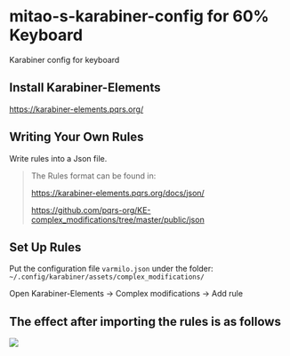 # mitao-s-karabiner-config for 60% Keyboard
Karabiner config for keyboard

## Install Karabiner-Elements

https://karabiner-elements.pqrs.org/

## Writing Your Own Rules

Write rules into a Json file.

> The Rules format can be found in:
>
> https://karabiner-elements.pqrs.org/docs/json/
>
> https://github.com/pqrs-org/KE-complex_modifications/tree/master/public/json

## Set Up Rules

Put the configuration file `varmilo.json` under the folder: `~/.config/karabiner/assets/complex_modifications/`

Open Karabiner-Elements -> Complex modifications -> Add rule

## The effect after importing the rules is as follows
![](https://s2.loli.net/2024/02/21/QOXc46R9Y1WIw2e.png)
